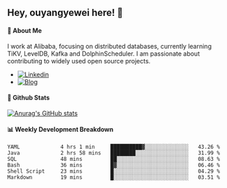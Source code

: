 ## Hey, ouyangyewei here! :wave:

#### :rocket: About Me
I work at Alibaba, focusing on distributed databases, currently learning TiKV, LevelDB, Kafka and DolphinScheduler. I am passionate about contributing to widely used open source projects.

- [![Linkedin](https://img.shields.io/badge/LinkedIn-ouyangyewei-blue)](https://www.linkedin.com/in/ouyangyewei/)
- [![Blog](https://img.shields.io/badge/Blog-yeweiouyang-orange)](https://blog.csdn.net/yeweiouyang)

#### :star2: Github Stats
[![Anurag's GitHub stats](https://github-readme-stats.vercel.app/api?username=ouyangyewei&show_icons=true&cache_seconds=3600&theme=tokyonight)](https://github.com/anuraghazra/github-readme-stats)

#### :bar_chart: Weekly Development Breakdown
<!--START_SECTION:waka-->

```text
YAML             4 hrs 1 min     ██████████▓░░░░░░░░░░░░░░   43.26 %
Java             2 hrs 58 mins   ████████░░░░░░░░░░░░░░░░░   31.99 %
SQL              48 mins         ██░░░░░░░░░░░░░░░░░░░░░░░   08.63 %
Bash             36 mins         █▓░░░░░░░░░░░░░░░░░░░░░░░   06.46 %
Shell Script     23 mins         █░░░░░░░░░░░░░░░░░░░░░░░░   04.29 %
Markdown         19 mins         █░░░░░░░░░░░░░░░░░░░░░░░░   03.51 %
```

<!--END_SECTION:waka-->
